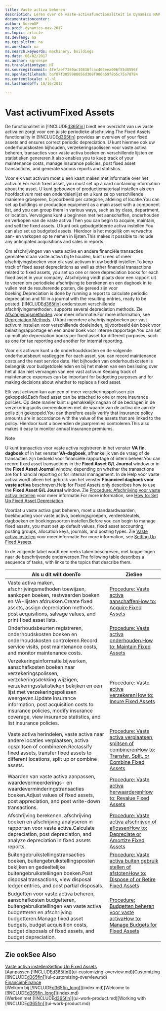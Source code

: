 ```yaml
---
title: Vaste activa beheren
description: Leren over de vaste-activafunctionaliteit in Dynamics NAV en een overzicht krijgen van hoe u met vaste activa werkt.
documentationcenter: 
author: SorenGP
ms.prod: dynamics-nav-2017
ms.topic: article
ms.devlang: na
ms.tgt_pltfrm: na
ms.workload: na
ms.search.keywords: machinery, buildings
ms.date: 06/02/2017
ms.author: sgroespe
ms.translationtype: HT
ms.sourcegitcommit: 4fefaef7380ac10836fcac404eea006f55d8556f
ms.openlocfilehash: baf87f3059988056d308f906a59f8b5c75a78784
ms.contentlocale: nl-nl
ms.lasthandoff: 10/16/2017

---
```

# <a name="fixed-assets"></a><span data-ttu-id="33591-103">Vast activum</span><span class="sxs-lookup"><span data-stu-id="33591-103">Fixed Assets</span></span>
<span data-ttu-id="33591-104">De functionaliteit in [!INCLUDE[d365fin](includes/d365fin_md.md)] biedt een overzicht van uw vaste activa en zorgt voor een juiste periodieke afschrijving.</span><span class="sxs-lookup"><span data-stu-id="33591-104">The Fixed Assets functionality in [!INCLUDE[d365fin](includes/d365fin_md.md)] provides an overview of your fixed assets and ensures correct periodic depreciation.</span></span> <span data-ttu-id="33591-105">U kunt hiermee ook uw onderhoudskosten bijhouden, verzekeringspolissen voor vaste activa beheren, transacties voor vaste activa boeken en verschillende lijsten en statistieken genereren.</span><span class="sxs-lookup"><span data-stu-id="33591-105">It also enables you to keep track of your maintenance costs, manage insurance policies, post fixed asset transactions, and generate various reports and statistics.</span></span>

<span data-ttu-id="33591-106">Voor elk vast activum moet u een kaart maken met informatie over het activum.</span><span class="sxs-lookup"><span data-stu-id="33591-106">For each fixed asset, you must set up a card containing information about the asset.</span></span> <span data-ttu-id="33591-107">U kunt gebouwen of productiemateriaal instellen als een hoofdactivum met een onderdelenlijst en u kunt ze op verschillende manieren groeperen, bijvoorbeeld per categorie, afdeling of locatie.</span><span class="sxs-lookup"><span data-stu-id="33591-107">You can set up buildings or production equipment as a main asset with a component list, and you can group them in various ways, such as by class, department, or location.</span></span> <span data-ttu-id="33591-108">Vervolgens kunt u beginnen met het aanschaffen, onderhouden en verkopen van de vaste activa.</span><span class="sxs-lookup"><span data-stu-id="33591-108">Then you can begin to acquire, maintain, and sell the fixed assets.</span></span> <span data-ttu-id="33591-109">U kunt ook gebudgetteerde activa instellen.</span><span class="sxs-lookup"><span data-stu-id="33591-109">You can also set up budgeted assets.</span></span> <span data-ttu-id="33591-110">Hierdoor is het mogelijk om verwachte aan- en verkopen op te nemen in lijsten.</span><span class="sxs-lookup"><span data-stu-id="33591-110">This makes it possible to include any anticipated acquisitions and sales in reports.</span></span>

<span data-ttu-id="33591-111">Om afschrijvingen van vaste activa en andere financiële transacties gerelateerd aan vaste activa bij te houden, kunt u een of meer afschrijvingsboeken voor elk vast activum in uw bedrijf instellen.</span><span class="sxs-lookup"><span data-stu-id="33591-111">To keep track of fixed asset depreciations as well as other financial transactions related to fixed assets, you set up one or more depreciation books for each fixed asset in your company.</span></span> <span data-ttu-id="33591-112">Afschrijving vindt plaats door een rapport uit te voeren om periodieke afschrijving te berekenen en een dagboek in te vullen met de resulterende posten, die gereed zijn voor boeking.</span><span class="sxs-lookup"><span data-stu-id="33591-112">Depreciation is done by running a report to calculate periodic depreciation and fill in a journal with the resulting entries, ready to be posted.</span></span> [!INCLUDE[d365fin](includes/d365fin_md.md)]<span data-ttu-id="33591-113"> ondersteunt verschillende afschrijvingsmethoden.</span><span class="sxs-lookup"><span data-stu-id="33591-113"> supports several depreciation methods.</span></span> <span data-ttu-id="33591-114">Zie [Afschrijvingsmethoden](fa-depreciation-methods.md) voor meer informatie.</span><span class="sxs-lookup"><span data-stu-id="33591-114">For more information, see [Depreciation Methods](fa-depreciation-methods.md).</span></span> <span data-ttu-id="33591-115">U kunt meerdere afschrijvingsboeken per vast activum instellen voor verschillende doeleinden, bijvoorbeeld één boek voor belastingrapportage en een ander boek voor interne rapportage.</span><span class="sxs-lookup"><span data-stu-id="33591-115">You can set up multiple depreciation books per fixed asset for different purposes, such as one for tax reporting and another for internal reporting.</span></span>

<span data-ttu-id="33591-116">Voor elk activum kunt u de onderhoudskosten en de volgende onderhoudsbeurt vastleggen.</span><span class="sxs-lookup"><span data-stu-id="33591-116">For each asset, you can record maintenance costs and the next service date.</span></span> <span data-ttu-id="33591-117">Het bijhouden van onderhoudskosten is belangrijk voor budgetdoeleinden en bij het maken van een beslissing over het al dan niet vervangen van een vast activum.</span><span class="sxs-lookup"><span data-stu-id="33591-117">Keeping track of maintenance expenses can be important for budgeting purposes and for making decisions about whether to replace a fixed asset.</span></span>

<span data-ttu-id="33591-118">Elk vast activum kan aan een of meer verzekeringspolissen zijn gekoppeld.</span><span class="sxs-lookup"><span data-stu-id="33591-118">Each fixed asset can be attached to one or more insurance policies.</span></span> <span data-ttu-id="33591-119">Op deze manier kunt u gemakkelijk nagaan of de bedragen in de verzekeringspolis overeenkomen met de waarde van de activa die aan de polis zijn gekoppeld.</span><span class="sxs-lookup"><span data-stu-id="33591-119">You can therefore easily verify that insurance policy amounts are in accordance with the value of the assets that are linked to the policy.</span></span> <span data-ttu-id="33591-120">Hierdoor kunt u bovendien de jaarpremies controleren.</span><span class="sxs-lookup"><span data-stu-id="33591-120">This also makes it easy to monitor annual insurance premiums.</span></span>

> [!NOTE]  
>   <span data-ttu-id="33591-121">U kunt transacties voor vaste activa registreren in het venster **VA fin. dagboek** of in het venster **VA-dagboek**, afhankelijk van de vraag of de transacties zijn bedoeld voor financiële rapportage of intern beheer.</span><span class="sxs-lookup"><span data-stu-id="33591-121">You can record fixed asset transactions in the **Fixed Asset G/L Journal** window or in the **Fixed Asset Journal** window, depending on whether the transactions are for financial reporting or for internal management.</span></span> <span data-ttu-id="33591-122">In de Help voor vaste activa wordt alleen het gebruik van het venster **Financieel dagboek voor vaste activa** beschreven.</span><span class="sxs-lookup"><span data-stu-id="33591-122">Help for Fixed Assets only describes how to use the **Fixed Asset G/L Journal** window.</span></span> <span data-ttu-id="33591-123">Zie [Procedure: Afschrijving voor vaste activa instellen](fa-how-setup-depreciation.md) voor meer informatie.</span><span class="sxs-lookup"><span data-stu-id="33591-123">For more information, see [How to: Set Up Fixed Asset Depreciation](fa-how-setup-depreciation.md).</span></span>

<span data-ttu-id="33591-124">Voordat u vaste activa gaat beheren, moet u standaardwaarden, boekhouding voor vaste activa, boekingsgroepen, verdeelsleutels, dagboeken en boekingssoorten instellen.</span><span class="sxs-lookup"><span data-stu-id="33591-124">Before you can begin to manage fixed assets, you must set up default values, fixed asset accounting, posting groups, allocation keys, journals, and posting types.</span></span> <span data-ttu-id="33591-125">Zie [Vaste activa instellen](fa-setup.md) voor meer informatie.</span><span class="sxs-lookup"><span data-stu-id="33591-125">For more information, see [Setting Up Fixed Assets](fa-setup.md).</span></span>

<span data-ttu-id="33591-126">In de volgende tabel wordt een reeks taken beschreven, met koppelingen naar de beschrijvende onderwerpen.</span><span class="sxs-lookup"><span data-stu-id="33591-126">The following table describes a sequence of tasks, with links to the topics that describe them.</span></span>

| <span data-ttu-id="33591-127">Als u dit wilt doen</span><span class="sxs-lookup"><span data-stu-id="33591-127">To</span></span> | <span data-ttu-id="33591-128">Zie</span><span class="sxs-lookup"><span data-stu-id="33591-128">See</span></span> |
| --- | --- |
| <span data-ttu-id="33591-129">Vaste activa maken, afschrijvingsmethoden toewijzen, aankopen boeken, restwaarden boeken en VA-lijsten afdrukken.</span><span class="sxs-lookup"><span data-stu-id="33591-129">Create fixed assets, assign depreciation methods, post acquisitions, salvage values, and print fixed asset lists.</span></span> |[<span data-ttu-id="33591-130">Procedure: Vaste activa aanschaffen</span><span class="sxs-lookup"><span data-stu-id="33591-130">How to: Acquire Fixed Assets</span></span>](fa-how-acquire.md) |
| <span data-ttu-id="33591-131">Onderhoudsbeurten registreren, onderhoudskosten boeken en onderhoudskosten controleren.</span><span class="sxs-lookup"><span data-stu-id="33591-131">Record service visits, post maintenance costs, and monitor maintenance costs.</span></span> |<span data-ttu-id="33591-132">[Procedure: Vaste activa onderhouden](fa-how-maintain.md).</span><span class="sxs-lookup"><span data-stu-id="33591-132">[How to: Maintain Fixed Assets](fa-how-maintain.md)</span></span> |
| <span data-ttu-id="33591-133">Verzekeringsinformatie bijwerken, aanschafkosten boeken naar verzekeringspolissen, verzekeringsdekking wijzigen, verzekeringsstatistieken bekijken en een lijst met verzekeringspolissen weergeven.</span><span class="sxs-lookup"><span data-stu-id="33591-133">Update insurance information, post acquisition costs to insurance policies, modify insurance coverage, view insurance statistics, and list insurance policies.</span></span> |[<span data-ttu-id="33591-134">Procedure: Vaste activa verzekeren</span><span class="sxs-lookup"><span data-stu-id="33591-134">How to: Insure Fixed Assets</span></span>](fa-how-insure.md) |
| <span data-ttu-id="33591-135">Vaste activa herindelen, vaste activa naar andere locaties verplaatsen, activa opsplitsen of combineren.</span><span class="sxs-lookup"><span data-stu-id="33591-135">Reclassify fixed assets, transfer fixed assets to different locations, split up or combine assets.</span></span> |[<span data-ttu-id="33591-136">Procedure: Vaste activa verplaatsen, splitsen of combineren</span><span class="sxs-lookup"><span data-stu-id="33591-136">How to: Transfer, Split, or Combine Fixed Assets</span></span>](fa-how-trans-split-combine.md) |
| <span data-ttu-id="33591-137">Waarden van vaste activa aanpassen, waardevermeerderings- en waardeverminderingstransacties boeken.</span><span class="sxs-lookup"><span data-stu-id="33591-137">Adjust values of fixed assets, post appreciation, and post write-down transactions.</span></span> |[<span data-ttu-id="33591-138">Procedure: Vaste activa herwaarderen</span><span class="sxs-lookup"><span data-stu-id="33591-138">How to: Revalue Fixed Assets</span></span>](fa-how-revalue.md) |
| <span data-ttu-id="33591-139">Afschrijving berekenen, afschrijving boeken en afschrijving analyseren in rapporten voor vaste activa.</span><span class="sxs-lookup"><span data-stu-id="33591-139">Calculate depreciation, post depreciation, and  analyze depreciation in fixed assets reports.</span></span> |[<span data-ttu-id="33591-140">Procedure: Vaste activa afschrijven of aflossen</span><span class="sxs-lookup"><span data-stu-id="33591-140">How to: Depreciate or Amortize Fixed Assets</span></span>](fa-how-depreciate-amortize.md) |
| <span data-ttu-id="33591-141">Buitengebruikstellingstransacties boeken, buitengebruikstellingsposten bekijken en gedeeltelijke buitengebruikstellingen boeken.</span><span class="sxs-lookup"><span data-stu-id="33591-141">Post disposal transactions, view disposal ledger entries, and post partial disposals.</span></span> |[<span data-ttu-id="33591-142">Procedure: Vaste activa buiten gebruik stellen of afstoten</span><span class="sxs-lookup"><span data-stu-id="33591-142">How to: Dispose of or Retire Fixed Assets</span></span>](fa-how-dispose-retire.md) |
| <span data-ttu-id="33591-143">Budgetten voor vaste activa beheren, aanschafkosten budgetteren, buitengebruikstellingen van vaste activa budgetteren en afschrijving budgetteren.</span><span class="sxs-lookup"><span data-stu-id="33591-143">Manage fixed asset budgets, budget acquisition costs, budget disposals of fixed assets, and budget depreciation.</span></span> |[<span data-ttu-id="33591-144">Procedure: Budgetten beheren voor vaste activa</span><span class="sxs-lookup"><span data-stu-id="33591-144">How to: Manage Budgets for Fixed Assets</span></span>](fa-how-manage-budgets.md) |

## <a name="see-also"></a><span data-ttu-id="33591-145">Zie ook</span><span class="sxs-lookup"><span data-stu-id="33591-145">See Also</span></span>
[<span data-ttu-id="33591-146">Vaste activa instellen</span><span class="sxs-lookup"><span data-stu-id="33591-146">Setting Up Fixed Assets</span></span>](fa-setup.md)  
<span data-ttu-id="33591-147">[Aanpassen [!INCLUDE[d365fin](includes/d365fin_md.md)]](ui-customizing-overview.md)</span><span class="sxs-lookup"><span data-stu-id="33591-147">[Customizing [!INCLUDE[d365fin](includes/d365fin_md.md)]](ui-customizing-overview.md)</span></span>  
[<span data-ttu-id="33591-148">Financiën</span><span class="sxs-lookup"><span data-stu-id="33591-148">Finance</span></span>](finance.md)  
<span data-ttu-id="33591-149">[Welkom bij [!INCLUDE[d365fin_long](includes/d365fin_long_md.md)]](index.md)</span><span class="sxs-lookup"><span data-stu-id="33591-149">[Welcome to [!INCLUDE[d365fin_long](includes/d365fin_long_md.md)]](index.md)</span></span>  
<span data-ttu-id="33591-150">[Werken met [!INCLUDE[d365fin](includes/d365fin_md.md)]](ui-work-product.md)</span><span class="sxs-lookup"><span data-stu-id="33591-150">[Working with [!INCLUDE[d365fin](includes/d365fin_md.md)]](ui-work-product.md)</span></span>

